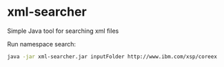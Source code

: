 # xml-searcher
Simple Java tool for searching xml files

Run namespace search:
```sh
java -jar xml-searcher.jar inputFolder http://www.ibm.com/xsp/coreex 
```

